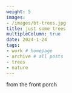```yaml
---
weight: 5
images:
- /images/bt-trees.jpg
title: just some trees
multipleColumn: true
date: 2024-1-24
tags:
- work # homepage
- archive # all posts
- trees
- nature
---
```


from the front porch
